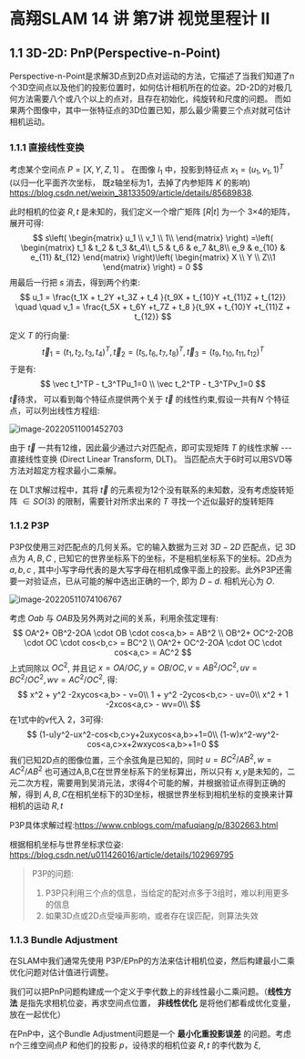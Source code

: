 # 高翔SLAM 14 讲 第7讲 视觉里程计 II

## 1.1 3D-2D: PnP(Perspective-n-Point)

Perspective-n-Point是求解3D点到2D点对运动的方法，它描述了当我们知道了n个3D空间点以及他们的投影位置时，如何估计相机所在的位姿。2D-2D的对极几何方法需要八个或八个以上的点对，且存在初始化，纯旋转和尺度的问题。 而如果两个图像中，其中一张特征点的3D位置已知，那么最少需要三个点对就可估计相机运动。

### 1.1.1 直接线性变换

考虑某个空间点 $P = [X, Y, Z, 1]$ 。 在图像 $I_1$ 中，投影到特征点 $x_1 = (u_1, v_1, 1)^T$ (以归一化平面齐次坐标， 既z轴坐标为1，去掉了内参矩阵 $K$ 的影响)  https://blog.csdn.net/weixin_38133509/article/details/85689838.

此时相机的位姿 $R, t$ 是未知的，我们定义一个增广矩阵 $[R|t]$ 为一个 3×4的矩阵，展开可得:
$$
s\left(
 \begin{matrix}
   u_1 \\ v_1 \\ 1\\
  \end{matrix} 
\right) =\left(
 \begin{matrix}
   t_1 & t_2 & t_3 &t_4\\
   t_5 & t_6 & e_7 &t_8\\
   e_9 & e_{10} & e_{11} &t_{12}
  \end{matrix} 
\right)\left(
 \begin{matrix}
   X \\ Y \\ Z\\1
  \end{matrix} 
\right) = 0
$$
用最后一行把 $s$ 消去，得到两个约束:
$$
u_1 = \frac{t_1X + t_2Y +t_3Z + t_4 }{t_9X + t_{10}Y +t_{11}Z + t_{12}} \quad \quad v_1 = \frac{t_5X + t_6Y +t_7Z + t_8 }{t_9X + t_{10}Y +t_{11}Z + t_{12}}
$$


定义 $T$ 的行向量:
$$
\vec t_1 = (t_1,t_2,t_3,t_4)^T,\vec t_2 = (t_5,t_6,t_7,t_8)^T, \vec t_3 = (t_9,t_{10},t_{11},t_{12})^T
$$
于是有:
$$
\vec t_1^TP - t_3^TPu_1=0 \\
\vec t_2^TP - t_3^TPv_1=0
$$
$\vec t$待求， 可以看到每个特征点提供两个关于 $\vec t$ 的线性约束,假设一共有$N$ 个特征点，可以列出线性方程组:

![image-20220511001452703](C:\Users\24527\AppData\Roaming\Typora\typora-user-images\image-20220511001452703.png)

  由于 $\vec t$ 一共有12维，因此最少通过六对匹配点，即可实现矩阵 $T$ 的线性求解 --- 直接线性变换 (Direct Linear Transform, DLT)。 当匹配点大于6时可以用SVD等方法对超定方程求最小二乘解。



在 DLT求解过程中，其将 $\vec t$ 的元素视为12个没有联系的未知数，没有考虑旋转矩阵 $\in SO(3)$ 的限制，需要针对所求出来的 $T$  寻找一个近似最好的旋转矩阵

 



### 1.1.2 P3P

P3P仅使用三对匹配点的几何关系。它的输入数据为三对 $3D - 2D$ 匹配点，记 3D点为 $A, B, C$ , 已知它的世界坐标系下的坐标，不是相机坐标系下的坐标。2D点为 $a,b ,c$ , 其中小写字母代表的是大写字母在相机成像平面上的投影。此外P3P还需要一对验证点，已从可能的解中选出正确的一个, 即为 $D - d$. 相机光心为 $O$.

![image-20220511074106767](C:\Users\24527\AppData\Roaming\Typora\typora-user-images\image-20220511074106767.png)



考虑 $Oab$ 与 $OAB$及另外两对之间的关系，利用余弦定理有:
$$
OA^2+ OB^2-2OA \cdot OB \cdot cos<a,b> = AB^2 \\
OB^2+ OC^2-2OB \cdot OC \cdot cos<b,c> = BC^2 \\
OA^2+ OC^2-2OA \cdot OC \cdot cos<a,c> = AC^2
$$
上式同除以 $OC^2$, 并且记 $x = OA/OC, y=OB/OC, v = AB^2/OC^2, uv = BC^2/OC^2, wv=AC^2/OC^2$, 得:
$$
x^2 + y^2 -2xycos<a,b> - v=0\\
1 + y^2 -2ycos<b,c> - uv=0\\
x^2 + 1 -2xcos<a,c> - wv=0\\
$$
 在1式中的v代入 2，3可得:
$$
(1-u)y^2-ux^2-cos<b,c>y+2uxycos<a,b>+1=0\\
(1-w)x^2-wy^2-cos<a,c>x+2wxycos<a,b>+1=0
$$
我们已知2D点的图像位置，三个余弦角是已知的，同时 $u=BC^2/AB^2, w=AC^2/AB^2$ 也可通过A,B,C在世界坐标系下的坐标算出，所以只有 $x,y$是未知的，二元二次方程，需要用到吴消元法，求得4个可能的解，并根据验证点得到正确的解，得到 $A,B,C$在相机坐标下的3D坐标，根据世界坐标到相机坐标的变换来计算相机的运动 $R, t$

P3P具体求解过程:https://www.cnblogs.com/mafuqiang/p/8302663.html

根据相机坐标与世界坐标求位姿: https://blog.csdn.net/u011426016/article/details/102969795





> P3P的问题:
>
> 1. P3P只利用三个点的信息，当给定的配对点多于3组时，难以利用更多的信息
> 2. 如果3D点或2D点受噪声影响，或者存在误匹配，则算法失效







### 1.1.3 Bundle Adjustment

在SLAM中我们通常先使用 P3P/EPnP的方法来估计相机位姿，然后构建最小二乘优化问题对估计值进行调整。

我们可以把PnP问题构建成一个定义于李代数上的非线性最小二乘问题。（**线性方法** 是指先求相机位姿，再求空间点位置， **非线性优化** 是将他们都看成优化变量，放在一起优化）



在PnP中，这个Bundle Adjustment问题是一个 **最小化重投影误差** 的问题。考虑 n个三维空间点$P$ 和他们的投影 $p$，设待求的相机位姿 $R,t$ 的李代数为 $\xi$, 